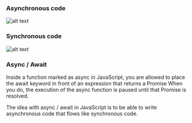 ### Asynchronous code
![alt text](https://i.pinimg.com/originals/03/7c/03/037c032224432888e469b5c986287291.jpg "Asynchronous")

### Synchronous code
![alt text](https://i.ytimg.com/vi/wJAk2BAKrdI/hqdefault.jpg "Synchronous")

### Async / Await
Inside a function marked as async in JavaScript, you are allowed to place the await keyword in front of an expression that returns a Promise
When you do, the execution of the async function is paused until that Promise is resolved.

The idea with async / await in JavaScript is to be able to write asynchronous code that flows like synchronous code.
